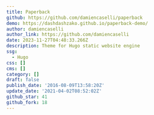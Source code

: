 ```yaml
---
title: Paperback
github: https://github.com/damiencaselli/paperback
demo: https://dashdashzako.github.io/paperback-demo/
author: damiencaselli
author_link: https://github.com/damiencaselli
date: 2023-11-27T04:48:33.266Z
description: Theme for Hugo static website engine
ssg:
  - Hugo
css: []
cms: []
category: []
draft: false
publish_date: '2016-08-09T13:58:20Z'
update_date: '2021-04-02T08:52:02Z'
github_star: 41
github_fork: 18
---
```

